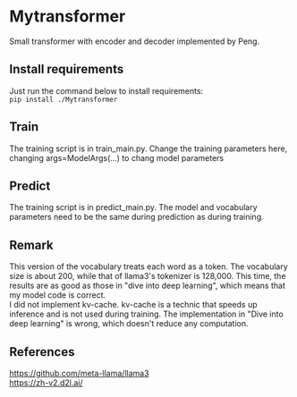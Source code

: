 # Mytransformer
Small transformer with encoder and decoder implemented by Peng.

## Install requirements
Just run the command below to install requirements:<br>
`pip install ./Mytransformer`

## Train
The training script is in train_main.py. Change the training parameters here, changing args=ModelArgs(...) to chang model parameters

## Predict
The training script is in predict_main.py. The model and vocabulary parameters need to be the same during prediction as during training.

## Remark
This version of the vocabulary treats each word as a token. The vocabulary size is about 200, while that of llama3's tokenizer is 128,000. This time, the results are as good as those in "dive into deep learning", which means that my model code is correct.<br>
I did not implement kv-cache. kv-cache is a technic that speeds up inference and is not used during training. The implementation in "Dive into deep learning" is wrong, which doesn't reduce any computation.

## References
https://github.com/meta-llama/llama3<br>
https://zh-v2.d2l.ai/